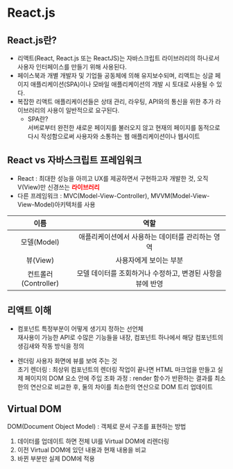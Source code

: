 # React.js

## React.js란?
* 리액트(React, React.js 또는 ReactJS)는 자바스크립트 라이브러리의 하나로서 사용자 인터페이스를 만들기 위해 사용된다.   
* 페이스북과 개별 개발자 및 기업들 공동체에 의해 유지보수되며, 리액트는 싱글 페이지 애플리케이션(SPA)이나 모바일 애플리케이션의 개발 시 토대로 사용될 수 있다.   
* 복잡한 리액트 애플리케이션들은 상태 관리, 라우팅, API와의 통신을 위한 추가 라이브러리의 사용이 일반적으로 요구된다.
    * SPA란?   
    서버로부터 완전한 새로운 페이지를 불러오지 않고 현재의 페이지를 동적으로 다시 작성함으로써 사용자와 소통하는 웹 애플리케이션이나 웹사이트

## React vs 자바스크립트 프레임워크
* React : 최대한 성능을 아끼고 UX를 제공하면서 구현하고자 개발한 것, 오직 V(View)만 신경쓰는 
<span style="color:red;font-weight:bold;">라이브러리</span>   
* 다른 프레임워크 : MVC(Model-View-Controller), MVVM(Model-View-View-Model)아키텍처를 사용

|이름|역할|
|:---:|:---:|
|모델(Model)|애플리케이션에서 사용하는 데이터를 관리하는 영역|
|뷰(View)|사용자에게 보이는 부분|
|컨트롤러(Controller)|모델 데이터를 조회하거나 수정하고, 변경된 사항을 뷰에 반영|

## 리액트 이해
* 컴포넌트
특정부분이 어떻게 생기지 정하는 선언체   
재사용이 가능한 API로 수많은 기능들을 내장, 컴포넌트 하나에서 해당 컴포넌트의 생김새와 작동 방식을 정의

* 렌더링
사용자 화면에 뷰를 보여 주는 것   
초기 렌더링 : 최상위 컴포넌트의 렌더링 작업이 끝나면 HTML 마크업을 만들고 실제 페이지의 DOM 요소 안에 주입
조화 과정 : render 함수가 반환하는 결과를 최소한의 연산으로 비교한 후, 둘의 차이를 최소한의 연산으로 DOM 트리 업데이트

## Virtual DOM
DOM(Document Object Model) : 객체로 문서 구조를 표현하는 방법
1. 데이터를 업데이트 하면 전체 UI를 Virtual DOM에 리렌더링
2. 이전 Virtual DOM에 있던 내용과 현재 내용을 비교
3. 바뀐 부분만 실제 DOM에 적용

